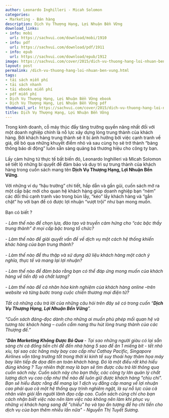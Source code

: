 ```yaml
---
author: Leonardo Inghilleri - Micah Solomon
categories:
- Marketing - Bán hàng
description: Dịch Vụ Thượng Hạng, Lợi Nhuận Bền Vững
download_links:
- info: mobi
  url: https://sachvui.com/download/mobi/1910
- info: pdf
  url: https://sachvui.com/download/pdf/1911
- info: epub
  url: https://sachvui.com/download/epub/1912
image: https://sachvui.com/cover/2015/dich-vu-thuong-hang-loi-nhuan-ben-vung.jpg
layout: post
permalink: /dich-vu-thuong-hang-loi-nhuan-ben-vung.html
tags:
- tải sách miễn phí
- tải sách nhanh
- tải ebooks miễn phí
- pdf miễn phí
- Dịch Vụ Thượng Hạng, Lợi Nhuận Bền Vững ebook
- Dịch Vụ Thượng Hạng, Lợi Nhuận Bền Vững pdf
thumbnail_url: https://sachvui.com/cover/2015/dich-vu-thuong-hang-loi-nhuan-ben-vung.jpg
title: Dịch Vụ Thượng Hạng, Lợi Nhuận Bền Vững
---
```


 <div class="item-desc text-justify"> <p>Trong kinh doanh, cỗ máy thúc đẩy tăng trưởng quyền năng nhất đối với một doanh nghiệp chính là nỗ lực xây dựng lòng trung thành của khách hàng. Bởi khách hàng trung thành sẽ ít bị ảnh hưởng bởi việc cạnh tranh về giá, dễ bỏ qua những khuyết điểm nhỏ và sau cùng họ sẽ trở thành “bảng thông báo di động” luôn sẵn sàng quảng bá thương hiệu cho công ty bạn.<br><br>Lấy cảm hứng từ thực tế bất biến đó, Leonardo Inghilleri và Micah Solomon sẽ tiết lộ những bí quyết để đảm bảo và duy trì sự trung thành của khách hàng trong cuốn sách mang tên<strong> Dịch Vụ Thượng Hạng, Lợi Nhuận Bền Vững</strong>.<br><br>Với những ví dụ “hậu trường” chi tiết, hấp dẫn và gần gũi, cuốn sách mở ra một cấp bậc mới cho quan hệ khách hàng giúp doanh nghiệp bạn “ném” các đối thủ cạnh tranh vào trong bùn lầy, “kéo” lấy khách hàng và “gắn chặt” họ với bạn để có được lợi nhuận “vượt trội” như bạn mong muốn.<br><br>Bạn có biết ?<br><br><em>- Làm thế nào để chọn lựa, đào tạo và truyền cảm hứng cho “các bậc thầy trung thành” ở mọi cấp bậc trong tổ chức?<br><br>- Làm thế nào để giải quyết vấn đề về dịch vụ một cách hệ thống khiến khác hàng của bạn trung thành?<br><br>- Làm thế nào để thu thập và sử dụng dữ liệu khách hàng một cách ý nghĩa, thực tế và mang lại lợi nhuận?<br><br>- Làm thế nào để đảm bảo rằng bạn có thể đáp ứng mong muốn của khách hàng về tiến độ và chất lượng?<br><br>- Làm thế nào để cá nhân hóa kinh nghiệm của khách hàng online –trên website và từng bước trong cuộc chiến thương mại điện tử?<br><br>Tất cả những câu trả lời của những câu hỏi trên đây sẽ có trong cuốn “<strong>Dịch Vụ Thượng Hạng, Lợi Nhuận Bền Vững</strong>”.<br><br>“Cuốn sách đáng-đọc dành cho những ai muốn phù phép mối quan hệ và tương tác khách hàng – cuốn cẩm nang thu hút lòng trung thành của các Thượng đế.”</em><br><br><em>"<strong>Dân Marketing Không Được Bỏ Qua </strong>- Tại sao những người giàu có lại sẵn sàng chi cả đống tiền chỉ để đến nhà hàng 5 sao để ăn 1 miếng bít - tết nhỏ xíu, tại sao các hãng máy bay cao cấp như Cathay Pacific, Singapore Airlines vẫn tăng trưởng tốt trong thời kì kinh tế suy thoái hay thảm họa máy bay liên tiếp đe dọa đến an toàn khách hàng. Đó là một điều rất khó hiểu đúng không ? Tuy nhiên thật may là bạn sẽ tìm được câu trả lời thông qua cuốn sách này. Cuốn sách này cho bạn thấy, các công ty lớn quản lý chất lượng dịch vụ cao cấp như thế nào để luôn giữ được khách hàng "chịu chi". Bạn sẽ hiểu được rằng để mang lại 1 dịch vụ đẳng cấp mang về lợi nhuận cao phải qua cả một hệ thống quy trình nghiêm ngặt, là sự nỗ lực của cả nhân viên giỏi lẫn người lãnh đạo cấp cao. Cuốn sách cũng chỉ cho bạn cách nhận biết việc nào nên làm việc nào không nên làm khi phục vụ những vị khách hạng sang để "chiều" họ và tạo ấn tượng để họ chi tiền cho dịch vụ của bạn thêm nhiều lần nữa" - Nguyễn Thị Tuyết Sương.</em></p> </div>
